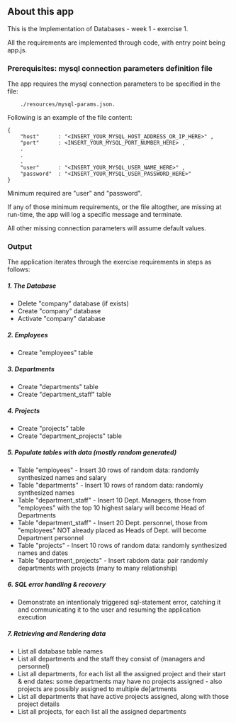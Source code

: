 
## About this app

This is the Implementation of  Databases - week 1 - exercise 1.

All the requirements are implemented through code, with entry point being app.js.



### Prerequisites: mysql connection parameters definition file

The app requires the mysql connection parameters to be specified in the file:
```
    ./resources/mysql-params.json.
```

Following is an example of the file content:
```
{
    "host"      : "<INSERT_YOUR_MYSQL_HOST_ADDRESS_OR_IP_HERE>" ,
    "port"      : <INSERT_YOUR_MYSQL_PORT_NUMBER_HERE> ,
    .
    .
    .
    "user"      : "<INSERT_YOUR_MYSQL_USER_NAME_HERE>" ,
    "password"  : "<INSERT_YOUR_MYSQL_USER_PASSWORD_HERE>"
}

```

Minimum required are "user" and "password".

If any of those minimum requirements, or the file altogther, are missing at run-time, the app will log a specific message and terminate.

All other missing connection parameters will assume default values.



### Output

The application iterates through the exercise requirements in steps as follows:

##### 1.  The Database
*   Delete "company" database (if exists)
*   Create "company" database
*   Activate "company" database

##### 2.  Employees
*   Create "employees" table

##### 3.  Departments
*   Create "departments" table
*   Create  "department_staff" table

##### 4.  Projects
*   Create "projects" table
*   Create "department_projects" table

##### 5.  Populate tables with data (mostly random generated)
*   Table "employees" - Insert 30 rows of random data: randomly synthesized names and salary
*   Table "departments" - Insert 10 rows of random data: randomly synthesized names
*   Table "department_staff" - Insert 10 Dept. Managers, those from "employees" with the top 10 highest salary will become Head of Departments
*   Table "department_staff" - Insert 20 Dept. personnel, those from "employees" NOT already placed as Heads of Dept. will become Department personnel
*   Table "projects" - Insert 10 rows of random data: randomly synthesized names and dates
*   Table "department_projects" - Insert rabdom data: pair randomly departments with projects (many to many relationship)

##### 6.  SQL error handling & recovery
*   Demonstrate an intentionaly triggered sql-statement error, catching it and communicating it to the user and resuming the application execution

##### 7.  Retrieving and Rendering data
*   List all database table names
*   List all departments and the staff they consist of (managers and personnel)
*   List all departments, for each list all the assigned project and their start & end dates: some departments may have no projects assigned - also projects are possibly assigned to multiple de[artments
*   List all departments that have active projects assigned, along with those project details
*   List all projects, for each list all the assigned departments

